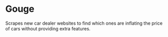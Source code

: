 # Gouge
Scrapes new car dealer websites to find which ones are inflating the price of cars without providing extra features.
